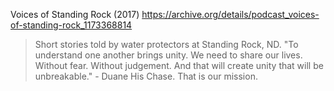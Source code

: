 Voices of Standing Rock (2017)
https://archive.org/details/podcast_voices-of-standing-rock_1173368814

> Short stories told by water protectors at Standing Rock, ND. "To
> understand one another brings unity. We need to share our
> lives. Without fear. Without judgement. And that will create unity
> that will be unbreakable." - Duane His Chase. That is our mission.

